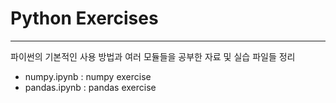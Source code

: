 #  Python Exercises
---
파이썬의 기본적인 사용 방법과 여러 모듈들을 공부한 자료 및 실습 파일들 정리
- numpy.ipynb : numpy exercise
- pandas.ipynb : pandas exercise
